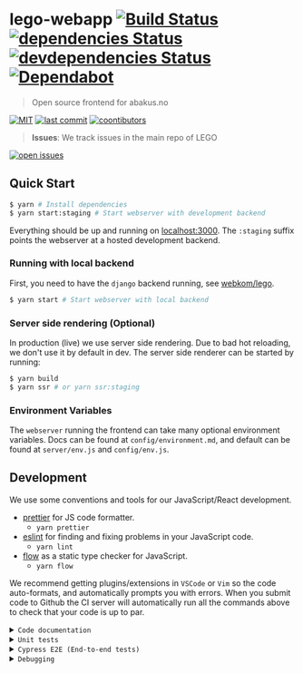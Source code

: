# lego-webapp [![Build Status](https://ci.webkom.dev/api/badges/webkom/lego-webapp/status.svg)](https://ci.webkom.dev/webkom/lego-webapp) [![dependencies Status](https://david-dm.org/webkom/lego-webapp/status.svg)](https://david-dm.org/webkom/lego-webapp) [![devdependencies Status](https://david-dm.org/webkom/lego-webapp/dev-status.svg)](https://david-dm.org/webkom/lego-webapp?type=dev) [![Dependabot](https://badgen.net/dependabot/webkom/lego-webapp?icon=dependabot)](https://github.com/webkom/lego-webapp/pulls?q=is%3Aopen+is%3Apr+label%3Adependencies)

> Open source frontend for abakus.no

[![MIT](https://badgen.net/badge/license/MIT/blue)](https://en.wikipedia.org/wiki/MIT_License) [![last commit](https://badgen.net/github/last-commit/webkom/lego-webapp/)](https://github.com/webkom/lego-webapp/commits/master) [![coontibutors](https://badgen.net/github/contributors/webkom/lego-webapp)](https://github.com/webkom/lego-webapp/graphs/contributors)

> **Issues**: We track issues in the main repo of LEGO

[![open issues](https://badgen.net/github/open-issues/webkom/lego)](https://github.com/webkom/lego/issues)

## Quick Start

```bash
$ yarn # Install dependencies
$ yarn start:staging # Start webserver with development backend
```

Everything should be up and running on [localhost:3000](http://localhost:3000). The `:staging` suffix points the webserver at a hosted development backend.

### Running with local backend

First, you need to have the `django` backend running, see [webkom/lego](https://github.com/webkom/lego).

```bash
$ yarn start # Start webserver with local backend
```

### Server side rendering (Optional)

In production (live) we use server side rendering. Due to bad hot reloading, we don't use it by default in dev. The server side renderer can be started by running:

```bash
$ yarn build
$ yarn ssr # or yarn ssr:staging
```

### Environment Variables

The `webserver` running the frontend can take many optional environment variables. Docs can be found at `config/environment.md`, and default can be found at `server/env.js` and `config/env.js`.

## Development

We use some conventions and tools for our JavaScript/React development.

- [prettier](https://github.com/prettier/prettier) for JS code formatter.
  - `yarn prettier`
- [eslint](https://eslint.org/) for finding and fixing problems in your JavaScript code.
  - `yarn lint`
- [flow](https://flow.org/) as a static type checker for JavaScript.
  - `yarn flow`

We recommend getting plugins/extensions in `VSCode` or `Vim` so the code auto-formats, and automatically prompts you with errors. When you submit code to Github the CI server will automatically run all the commands above to check that your code is up to par.

<details><summary><code>Code documentation</code></summary>

## Documentation

For simple component documentation we use
[react-docgen](https://github.com/reactjs/react-docgen), with
[react-styleguidist](https://github.com/styleguidist/react-styleguidist) for
easy style guide generation.

Start dev server (with hot reload), and go to
[localhost:6060](http://localhost:6060/).

```bash
$ yarn styleguide
```

To build a static version of the documentation, run:

```bash
$ yarn styleguide:build
```

</details>

<details><summary><code>Unit tests</code></summary>

### Unit tests (jest)

Run all the tests and check for lint errors with the command:

```bash
$ yarn test
```

For development you can run the tests continuously by using:

```bash
$ yarn test:watch
```

A coverage report can be generated by running `yarn test -- --coverage`.

</details>

<details><summary><code>Cypress E2E (End-to-end tests)</code></summary>

### End to end tests (cypress)

In order to run end to end tests, you need to run both lego-webapp and lego.
Lego can be found here: https://github.com/webkom/lego. Lego is assumed to have a clean development database, follow the steps below to achieve that.

#### Backend

```bash
$ cd ../lego
$ docker-compose up -d # Start all services that lego depends on
$ python manage.py initialize_development # Initialize and load data sources (postgres)
$ docker-compose restart lego_cypress_helper # The cypress helper resets database between every test and might need this restart to function correctly
$ python manage.py runserver
```

> If you already have the backend setup, make sure your database is clean

```bash
python manage.py reset_db
python manage.py migrate
python manage.py load_fixtures
docker-compose restart lego_cypress_helper # Make sure the copy is of the clean database
```

#### Frontend

Start up the node server

```bash
$ yarn start
```

And start cypress in another terminal

```bash
$ yarn cypress open
```

**Alternative:** You can also run the node server with server side rendering enabled. This is how the tests are run on CI. To do this, you build and start the server

```bash
$ yarn build
$ yarn ssr
```

And you run cypress headlessly (no visible browser) in another terminal

```bash
yarn cypress run
```

</details>

<details><summary><code>Debugging</code></summary>
## Debugging

To debug chunk size (size of the javascript sent to the browser), run

```bash
$ BUNDLE_ANALYZER=true yarn build
```

</details>
